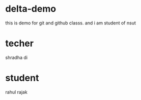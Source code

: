 # delta-demo
this is demo for git and github classs.
and i am student of nsut
# techer
shradha di
# student 
rahul rajak